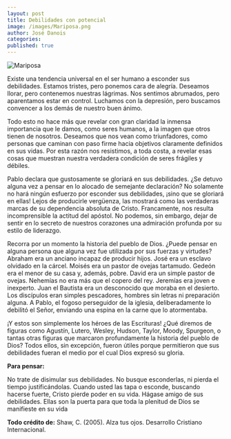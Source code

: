 ```yaml
---
layout: post
title: Debilidades con potencial
image: /images/Mariposa.png
author: José Danois
categories: 
published: true
---
```

![Mariposa](/images/Mariposa.png)

Existe una tendencia universal en el ser humano a esconder sus debilidades. Estamos tristes, pero ponemos cara de alegría. Deseamos llorar, pero contenemos nuestras lágrimas. Nos sentimos abrumados, pero aparentamos estar en control. Luchamos con la depresión, pero buscamos convencer a los demás de nuestro buen ánimo.

Todo esto no hace más que revelar con gran claridad la inmensa importancia que le damos, como seres humanos, a la imagen que otros tienen de nosotros. Deseamos que nos vean como triunfadores, como personas que caminan con paso firme hacia objetivos claramente definidos en sus vidas. Por esta razón nos resistimos, a toda costa, a revelar esas cosas que muestran nuestra verdadera condición de seres frágiles y débiles.

Pablo declara que gustosamente se gloriará en sus debilidades. ¿Se detuvo alguna vez a pensar en lo alocado de semejante declaración? No solamente no hará ningún esfuerzo por esconder sus debilidades, ¡sino que se gloriará en ellas! Lejos de producirle vergüenza, las mostrará como las verdaderas marcas de su dependencia absoluta de Cristo. Francamente, nos resulta incomprensible la actitud del apóstol. No podemos, sin embargo, dejar de sentir en lo secreto de nuestros corazones una admiración profunda por su estilo de liderazgo.

Recorra por un momento la historia del pueblo de Dios. ¿Puede pensar en alguna persona que alguna vez fue utilizada por sus fuerzas y virtudes? Abraham era un anciano incapaz de producir hijos. José era un esclavo olvidado en la cárcel. Moisés era un pastor de ovejas tartamudo. Gedeón era el menor de su casa y, además, pobre. David era un simple pastor de ovejas. Nehemías no era más que el copero del rey. Jeremías era joven e inexperto. Juan el Bautista era un desconocido que moraba en el desierto. Los discípulos eran simples pescadores, hombres sin letras ni preparación alguna. A Pablo, el fogoso perseguidor de la iglesia, deliberadamente lo debilitó el Señor, enviando una espina en la carne que lo atormentaba.

¡Y estos son simplemente los héroes de las Escrituras! ¿Qué diremos de figuras como Agustín, Lutero, Wesley, Hudson, Taylor, Moody, Spurgeon, o tantas otras figuras que marcaron profundamente la historia del pueblo de Dios? Todos ellos, sin excepción, fueron útiles porque permitieron que sus debilidades fueran el medio por el cual Dios expresó su gloria.

**Para pensar:**

No trate de disimular sus debilidades. No busque esconderlas, ni pierda el tiempo justificándolas. Cuando usted las tapa o esconde, buscando hacerse fuerte, Cristo pierde poder en su vida. Hágase amigo de sus debilidades. Ellas son la puerta para que toda la plenitud de Dios se manifieste en su vida

**Todo crédito de:** Shaw, C. (2005). Alza tus ojos. Desarrollo Cristiano Internacional.
